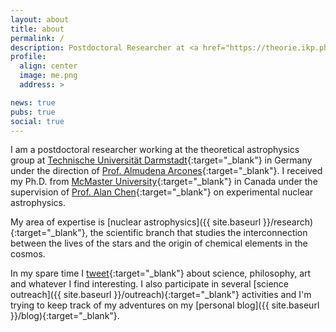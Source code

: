 ```yaml
---
layout: about
title: about
permalink: /
description: Postdoctoral Researcher at <a href="https://theorie.ikp.physik.tu-darmstadt.de/astro/home.php" target="_blank">TU Darmstadt</a>
profile:
  align: center
  image: me.png
  address: >

news: true
pubs: true
social: true
---
```




I am a postdoctoral researcher working at the theoretical astrophysics group at 
[Technische Universität Darmstadt](https://theorie.ikp.physik.tu-darmstadt.de/astro/home.php){:target="\_blank"} 
in Germany under the direction of [Prof. Almudena Arcones](https://theorie.ikp.physik.tu-darmstadt.de/astro/people/people_arcones.php){:target="\_blank"}. 
I received my Ph.D. from [McMaster University](http://www.physics.mcmaster.ca/){:target="\_blank"} in Canada under the 
supervision of [Prof. Alan Chen](http://www.physics.mcmaster.ca/~chenal/nuc_astro_struc/personal/){:target="\_blank"} on experimental nuclear astrophysics.

My area of expertise is [nuclear astrophysics]({{ site.baseurl }}/research){:target="\_blank"}, the scientific branch that studies 
the interconnection between the lives of the stars and the origin of chemical elements in the cosmos.

In my spare time I [tweet](https://twitter.com/psaltistha){:target="\_blank"} about science, philosophy, art and whatever I find interesting. 
I also participate in several [science outreach]({{ site.baseurl }}/outreach){:target="\_blank"} activities and I'm trying to keep track of 
my adventures on my [personal blog]({{ site.baseurl }}/blog){:target="\_blank"}.



